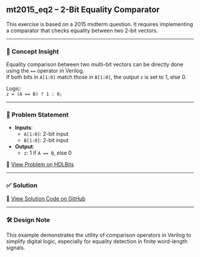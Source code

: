 ## mt2015_eq2 – 2-Bit Equality Comparator

This exercise is based on a 2015 midterm question. It requires implementing a comparator that checks equality between two 2-bit vectors.

---

### 🧠 Concept Insight  
Equality comparison between two multi-bit vectors can be directly done using the `==` operator in Verilog.  
If both bits in `A[1:0]` match those in `B[1:0]`, the output `z` is set to 1, else 0.

Logic:  
`z = (A == B) ? 1 : 0;`

---

### 📘 Problem Statement  
- **Inputs**:  
  - `A[1:0]`: 2-bit input  
  - `B[1:0]`: 2-bit input  
- **Output**:  
  - `z`: 1 if `A == B`, else 0  

🔗 [View Problem on HDLBits](https://hdlbits.01xz.net/wiki/Mt2015_eq2)

---

### ✅ Solution  
📄 [View Solution Code on GitHub](https://github.com/EswarAdithya011/HDLBits/blob/main/Problem%20Sets/2.%20Circuits/2.1%20Gates/Mt2015_eq2.v)

---

### 🛠 Design Note  
This example demonstrates the utility of comparison operators in Verilog to simplify digital logic, especially for equality detection in finite word-length signals.
